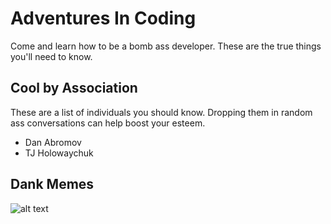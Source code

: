 # Adventures In Coding
 Come and learn how to be a bomb ass developer. These are the true things you'll need to know.

 ## Cool by Association
These are a list of individuals you should know. Dropping them in random ass conversations can help boost your esteem.

* Dan Abromov
* TJ Holowaychuk

## Dank Memes
![alt text](https://s3.amazonaws.com/rails-camp-tutorials/blog/programming+memes/programming-or-googling.jpg "Logo Title Text 1")